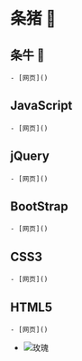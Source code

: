 # 条猪 🐖

## 条牛 🐂

    - [网页]()

## JavaScript

    - [网页]()

## jQuery

    - [网页]()

## BootStrap

    - [网页]()

## CSS3

    - [网页]()

## HTML5

    - [网页]()

- ![玫瑰](http://file02.16sucai.com/d/file/2014/0704/e53c868ee9e8e7b28c424b56afe2066d.jpg)
